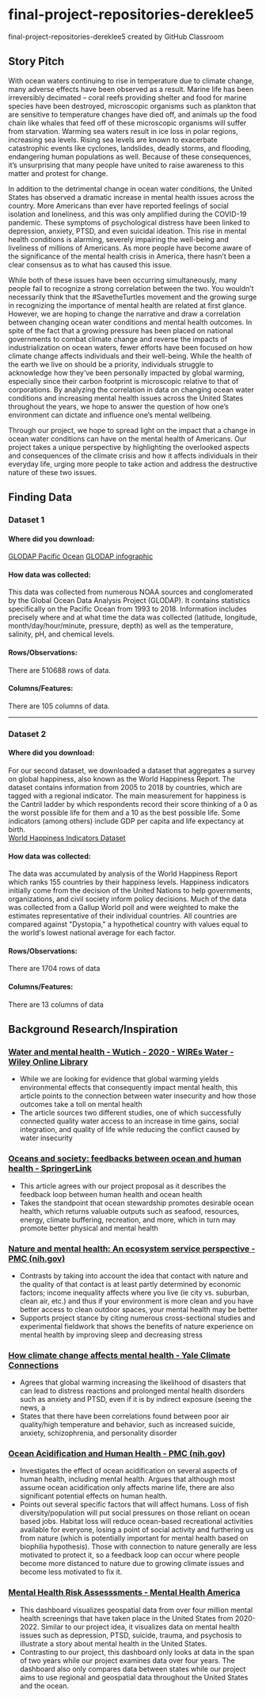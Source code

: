 # final-project-repositories-dereklee5
final-project-repositories-dereklee5 created by GitHub Classroom

## Story Pitch

With ocean waters continuing to rise in temperature due to climate change, many adverse effects have been observed as a result. Marine life has been irreversibly decimated – coral reefs providing shelter and food for marine species have been destroyed, microscopic organisms such as plankton that are sensitive to temperature changes have died off, and animals up the food chain like whales that feed off of these microscopic organisms will suffer from starvation. Warming sea waters result in ice loss in polar regions, increasing sea levels. Rising sea levels are known to exacerbate catastrophic events like cyclones, landslides, deadly storms, and flooding, endangering human populations as well. Because of these consequences, it’s unsurprising that many people have united to raise awareness to this matter and protest for change.


In addition to the detrimental change in ocean water conditions, the United States has observed a dramatic increase in mental health issues across the country. More Americans than ever have reported feelings of social isolation and loneliness, and this was only amplified during the COVID-19 pandemic. These symptoms of psychological distress have been linked to depression, anxiety, PTSD, and even suicidal ideation. This rise in mental health conditions is alarming, severely impairing the well-being and liveliness of millions of Americans. As more people have become aware of the significance of the mental health crisis in America, there hasn’t been a clear consensus as to what has caused this issue.


While both of these issues have been occurring simultaneously, many people fail to recognize a strong correlation between the two. You wouldn’t necessarily think that the #SavetheTurtles movement and the growing surge in recognizing the importance of mental health are related at first glance. However, we are hoping to change the narrative and draw a correlation between changing ocean water conditions and mental health outcomes. In spite of the fact that a growing pressure has been placed on national governments to combat climate change and reverse the impacts of industrialization on ocean waters, fewer efforts have been focused on how climate change affects individuals and their well-being. While the health of the earth we live on should be a priority, individuals struggle to acknowledge how they’ve been personally impacted by global warming, especially since their carbon footprint is microscopic relative to that of corporations. By analyzing the correlation in data on changing ocean water conditions and increasing mental health issues across the United States throughout the years, we hope to answer the question of how one’s environment can dictate and influence one’s mental wellbeing. 


Through our project, we hope to spread light on the impact that a change in ocean water conditions can have on the mental health of Americans. Our project takes a unique perspective by highlighting the overlooked aspects and consequences of the climate crisis and how it affects individuals in their everyday life, urging more people to take action and address the destructive nature of these two issues.


## Finding Data

### Dataset 1

#### Where did you download:
[GLODAP Pacific Ocean](https://www.ncei.noaa.gov/data/oceans/ncei/ocads/data/0210813)
[GLODAP infographic](https://www.glodap.info/wp-content/uploads/2022/08/ReleasePoster_v2_2022.pdf)

#### How data was collected:
This data was collected from numerous NOAA sources and conglomerated by the Global Ocean Data Analysis Project (GLODAP). It contains statistics specifically on the Pacific Ocean from 1993 to 2018. Information includes precisely where and at what time the data was collected (latitude, longitude, month/day/hour/minute, pressure, depth) as well as the temperature, salinity, pH, and chemical levels. 

#### Rows/Observations:
There are 510688 rows of data. 

#### Columns/Features:
There are 105 columns of data. 

___

### Dataset 2

#### Where did you download:
For our second dataset, we downloaded a dataset that aggregates a survey on global happiness, also known as the World Happiness Report. The dataset contains information from 2005 to 2018 by countries, which are tagged with a regional indicator. The main measurement for happiness is the Cantril ladder by which respondents record their score thinking of a 0 as the worst possible life for them and a 10 as the best possible life. Some indicators (among others) include GDP per capita and life expectancy at birth.  
[World Happiness Indicators Dataset](https://www.kaggle.com/datasets/unsdsn/world-happiness)

#### How data was collected:
The data was accumulated by analysis of the World Happiness Report which ranks 155 countries by their happiness levels. Happiness indicators initially come from the decision of the United Nations to help governments, organizations, and civil society inform policy decisions. Much of the data was collected from a Gallup World poll and were weighted to make the estimates representative of their individual countries. All countries are compared against "Dystopia," a hypothetical country with values equal to the world's lowest national average for each factor. 

#### Rows/Observations:
There are 1704 rows of data

#### Columns/Features:
There are 13 columns of data

## Background Research/Inspiration

### [Water and mental health - Wutich - 2020 - WIREs Water - Wiley Online Library](https://wires.onlinelibrary.wiley.com/doi/abs/10.1002/wat2.1461)
- While we are looking for evidence that global warming yields environmental effects that consequently impact mental health, this article points to the connection between water insecurity and how those outcomes take a toll on mental health
- The article sources two different studies, one of which successfully connected quality water access to an increase in time gains, social integration, and quality of life while reducing the conflict caused by water insecurity

### [Oceans and society: feedbacks between ocean and human health - SpringerLink](https://link.springer.com/article/10.1007/s11160-021-09669-5)
- This article agrees with our project proposal as it describes the feedback loop between human health and ocean health
- Takes the standpoint that ocean stewardship promotes desirable ocean health, which returns valuable outputs such as seafood, resources, energy, climate buffering, recreation, and more, which in turn may promote better physical and mental health

### [Nature and mental health: An ecosystem service perspective - PMC (nih.gov)](https://www.ncbi.nlm.nih.gov/pmc/articles/PMC6656547/)
- Contrasts by taking into account the idea that contact with nature and the quality of that contact is at least partly determined by economic factors; income inequality affects where you live (ie city vs. suburban, clean air, etc.) and thus if your environment is more clean and you have better access to clean outdoor spaces, your mental health may be better 
- Supports project stance by citing numerous cross-sectional studies and experimental fieldwork that shows the benefits of nature experience on mental health by improving sleep and decreasing stress

### [How climate change affects mental health - Yale Climate Connections](https://yaleclimateconnections.org/2020/02/how-climate-change-affects-mental-health/)
- Agrees that global warming increasing the likelihood of disasters that can lead to distress reactions and prolonged mental health disorders such as anxiety and PTSD, even if it is by indirect exposure (seeing the news, a 
- States that there have been correlations found between poor air quality/high temperature and behavior, such as increased suicide, anxiety, schizophrenia, and personality disorder 

### [Ocean Acidification and Human Health - PMC (nih.gov)](https://www.ncbi.nlm.nih.gov/pmc/articles/PMC7344635/)
- Investigates the effect of ocean acidification on several aspects of human health, including mental health. Argues that although most assume ocean acidification only affects marine life, there are also significant potential effects on human health.
- Points out several specific factors that will affect humans. Loss of fish diversity/population will put social pressures on those reliant on ocean based jobs. Habitat loss will reduce ocean-based recreational activities available for everyone, losing a point of social activity and furthering us from nature (which is potentially important for mental health based on biophilia hypothesis). Those with connection to nature generally are less motivated to protect it, so a feedback loop can occur where people become more distanced to nature due to growing climate issues and become less motivated to fix it.

### [Mental Health Risk Assesssments - Mental Health America](https://mhanational.org/mhamapping/mha-state-county-data)
- This dashboard visualizes geospatial data from over four million mental health screenings that have taken place in the United States from 2020-2022. Similar to our project idea, it visualizes data on mental health issues such as depression, PTSD, suicide, trauma, and psychosis to illustrate a story about mental health in the United States.
- Contrasting to our project, this dashboard only looks at data in the span of two years while our project examines data over four years. The dashboard also only compares data between states while our project aims to use regional and geospatial data throughout the United States and the ocean.
